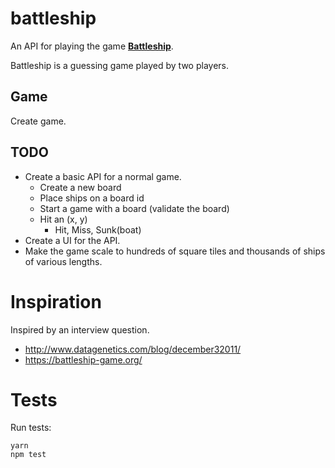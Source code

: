 # battleship

An API for playing the game [**Battleship**](https://en.wikipedia.org/wiki/Battleship_(game)).

Battleship is a guessing game played by two players.

## Game
Create game.

## TODO
- Create a basic API for a normal game.
  - Create a new board
  - Place ships on a board id
  - Start a game with a board (validate the board)
  - Hit an (x, y)
    - Hit, Miss, Sunk(boat)
- Create a UI for the API.
- Make the game scale to hundreds of square tiles and thousands of ships of various lengths.

# Inspiration
Inspired by an interview question.

- http://www.datagenetics.com/blog/december32011/
- https://battleship-game.org/

# Tests
Run tests:
```
yarn
npm test
```
